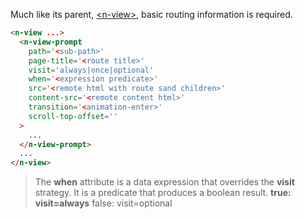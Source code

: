 
Much like its parent, [\<n-view\>](/components/n-view), basic routing information is required.

```html
<n-view ...>
  <n-view-prompt
    path='<sub-path>'
    page-title='<route title>'
    visit='always|once|optional'
    when='<expression predicate>'
    src='<remote html with route sand children>'
    content-src='<remote content html>'
    transition='<animation-enter>'
    scroll-top-offset=''
  >
    ...
  </n-view-prompt>
  ...
</n-view>
```

> The **when** attribute is a data expression that overrides the **visit** strategy. It is a predicate that produces a boolean result. **true: visit=always** false: visit=optional